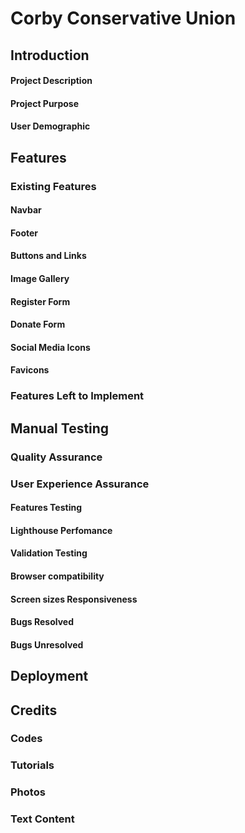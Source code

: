# Corby Conservative Union

## Introduction
#### Project Description
#### Project Purpose
#### User Demographic

## Features


### Existing Features
#### Navbar
#### Footer
#### Buttons and Links
#### Image Gallery
#### Register Form
#### Donate Form
#### Social Media Icons
#### Favicons

### Features Left to Implement

## Manual Testing
### Quality Assurance
### User Experience Assurance
#### Features Testing
#### Lighthouse Perfomance
#### Validation Testing
#### Browser compatibility
#### Screen sizes Responsiveness
#### Bugs Resolved
#### Bugs Unresolved

## Deployment


## Credits
### Codes
### Tutorials
### Photos
### Text Content